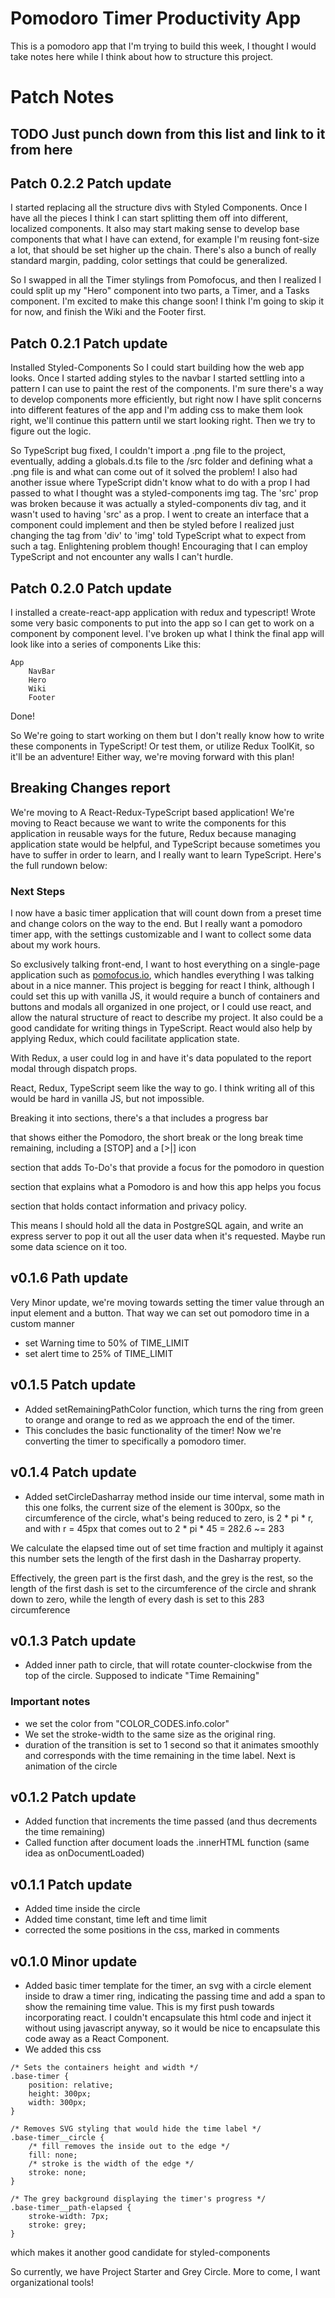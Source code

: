 # Pomodoro Timer Productivity App
This is a pomodoro app that I'm trying to build this week, I thought I would take notes here while I think about how to structure this project.

# Patch Notes
## TODO  Just punch down from this list and link to it from here

## Patch 0.2.2 Patch update
I started replacing all the structure divs with Styled Components. Once I have all the pieces I think I can start splitting them off into different, localized components. It also may start making sense to develop base components that what I have can extend, for example I'm reusing font-size a lot, that should be set higher up the chain. There's also a bunch of really standard margin, padding, color settings that could be generalized.

So I swapped in all the Timer stylings from Pomofocus, and then I realized I could split up my "Hero" component into two parts, a Timer, and a Tasks component. I'm excited to make this change soon! I think I'm going to skip it for now, and finish the Wiki and the Footer first.

## Patch 0.2.1 Patch update
Installed Styled-Components So I could start building how the web app looks. Once I started adding styles to the navbar I started settling into a pattern I can use to paint the rest of the components. I'm sure there's a way to develop components more efficiently, but right now I have split concerns into different features of the app and I'm adding css to make them look right, we'll continue this pattern until we start looking right. Then we try to figure out the logic.

So TypeScript bug fixed, I couldn't import a .png file to the project, eventually, adding a globals.d.ts file to the /src folder and defining what a .png file is and what can come out of it solved the problem! I also had another issue where TypeScript didn't know what to do with a prop I had passed to what I thought was a styled-components img tag. The 'src' prop was broken because it was actually a styled-components div tag, and it wasn't used to having 'src' as a prop. I went to create an interface that a component could implement and then be styled before I realized just changing the tag from 'div' to 'img' told TypeScript what to expect from such a tag. Enlightening problem though! Encouraging that I can employ TypeScript and not encounter any walls I can't hurdle.

## Patch 0.2.0 Patch update
I installed a create-react-app application with redux and typescript! Wrote some very basic components to put into the app so I can get to work on a component by component level. I've broken up what I think the final app will look like into a series of components
Like this:
```
App
    NavBar
    Hero
    Wiki
    Footer
```
Done!

So We're going to start working on them but I don't really know how to write these components in TypeScript! Or test them, or utilize Redux ToolKit, so it'll be an adventure! Either way, we're moving forward with this plan!

## Breaking Changes report
We're moving to A React-Redux-TypeScript based application! We're moving to React because we want to write the components for this application in reusable ways for the future, Redux because managing application state would be helpful, and TypeScript because sometimes you have to suffer in order to learn, and I really want to learn TypeScript. Here's the full rundown below:

### Next Steps
I now have a basic timer application that will count down from a preset time and change colors on the way to the end. But I really want a pomodoro timer app, with the settings customizable and I want to collect some data about my work hours.

So exclusively talking front-end, I want to host everything on a single-page application such as [pomofocus.io](pomofocus.io), which handles everything I was talking about in a nice manner. This project is begging for react I think, although I could set this up with vanilla JS, it would require a bunch of containers and buttons and modals all organized in one project, or I could use react, and allow the natural structure of react to describe my project. It also could be a good candidate for writing things in TypeScript. React would also help by applying Redux, which could facilitate application state.

With Redux, a user could log in and have it's data populated to the report modal through dispatch props.

React, Redux, TypeScript seem like the way to go.
I think writing all of this would be hard in vanilla JS, but not impossible.

Breaking it into sections, there's a
<Navbar> that includes a progress bar

<TimeDisplay> that shows either the Pomodoro, the short break or the long break time remaining, including a [STOP] and a [>|] icon

<Tasks> section that adds To-Do's that provide a focus for the pomodoro in question

<Wiki> section that explains what a Pomodoro is and how this app helps you focus

<Footer> section that holds contact information and privacy policy.

This means I should hold all the data in PostgreSQL again, and write an express server to pop it out all the user data when it's requested. Maybe run some data science on it too.

## v0.1.6 Path update
Very Minor update, we're moving towards setting the timer value through an input element and a button. That way we can set out pomodoro time in a custom manner
- set Warning time to 50% of TIME_LIMIT
- set alert time to 25% of TIME_LIMIT

## v0.1.5 Patch update
- Added setRemainingPathColor function, which turns the ring from green to orange and orange to red as we approach the end of the timer.
- This concludes the basic functionality of the timer! Now we're converting the timer to specifically a pomodoro timer.

## v0.1.4 Patch update
- Added setCircleDasharray method inside our time interval, some math in this one folks, the current size of the element is 300px, so the circumference of the circle, what's being reduced to zero, is 2 * pi * r, and with r = 45px that comes out to 2 * pi * 45 = 282.6 ~= 283

We calculate the elapsed time out of set time fraction and multiply it against this number sets the length of the first dash in the Dasharray property.

Effectively, the green part is the first dash, and the grey is the rest, so the length of the first dash is set to the circumference of the circle and shrank down to zero, while the length of every dash is set to this 283 circumference

## v0.1.3 Patch update
- Added inner path to circle, that will rotate counter-clockwise from the top of the circle. Supposed to indicate "Time Remaining"
### Important notes
- we set the color from "COLOR_CODES.info.color"
- We set the stroke-width to the same size as the original ring.
- duration of the transition is set to 1 second so that it animates smoothly and corresponds with the time remaining in the time label. Next is animation of the circle

## v0.1.2 Patch update
- Added function that increments the time passed (and thus decrements the time remaining)
- Called function after document loads the .innerHTML function (same idea as onDocumentLoaded)

## v0.1.1 Patch update
- Added time inside the circle
- Added time constant, time left and time limit
- corrected the some positions in the css, marked in comments

## v0.1.0 Minor update

- Added basic timer template for the timer, an svg with a circle element inside to draw a timer ring, indicating the passing time and add a span to show the remaining time value. This is my first push towards incorporating react. I couldn't encapsulate this html code and inject it without using javascript anyway, so it would be nice to encapsulate this code away as a React Component.
- We added this css
```
/* Sets the containers height and width */
.base-timer {
    position: relative;
    height: 300px;
    width: 300px;
}

/* Removes SVG styling that would hide the time label */
.base-timer__circle {
    /* fill removes the inside out to the edge */
    fill: none;
    /* stroke is the width of the edge */
    stroke: none;
}

/* The grey background displaying the timer's progress */
.base-timer__path-elapsed {
    stroke-width: 7px;
    stroke: grey;
}
```
which makes it another good candidate for styled-components

So currently, we have Project Starter and Grey Circle. More to come, I want organizational tools!